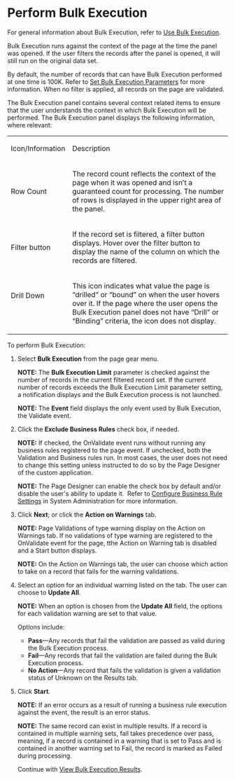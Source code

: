 # Perform Bulk Execution

For general information about Bulk Execution, refer to [Use Bulk
Execution](Use_Bulk_Execution).

Bulk Execution runs against the context of the page at the time the
panel was opened. If the user filters the records after the panel is
opened, it will still run on the original data set.

By default, the number of records that can have Bulk Execution performed
at one time is 100K. Refer to [Set Bulk Execution
Parameters](../Sys_Admin/Use_Cases/Set_Bulk_Execution_Parameters)
for more information. When no filter is applied, all records on the page
are validated.

The Bulk Execution panel contains several context related items to
ensure that the user understands the context in which Bulk Execution
will be performed. The Bulk Execution panel displays the following
information, where relevant:

<table>
<tbody>
<tr class="odd">
<td><p>Icon/Information</p></td>
<td><p>Description</p></td>
</tr>
<tr class="even">
<td><p>Row Count</p></td>
<td><p>The record count reflects the context of the page when it was opened and isn’t a guaranteed count for processing. The number of rows is displayed in the upper right area of the panel.</p></td>
</tr>
<tr class="odd">
<td><p>Filter button</p></td>
<td><p>If the record set is filtered, a filter button displays. Hover over the filter button to display the name of the column on which the records are filtered.</p></td>
</tr>
<tr class="even">
<td><p>Drill Down</p>
<p> </p></td>
<td><p>This icon indicates what value the page is “drilled” or “bound” on when the user hovers over it. If the page where the user opens the Bulk Execution panel does not have “Drill” or “Binding” criteria, the icon does not display.</p></td>
</tr>
</tbody>
</table>

To perform Bulk Execution:

1.  Select **Bulk Execution** from the page gear menu.
    
    **NOTE:** The **Bulk Execution Limit** parameter is checked against
    the number of records in the current filtered record set. If the
    current number of records exceeds the Bulk Execution Limit parameter
    setting, a notification displays and the Bulk Execution process is
    not launched.
    
    **NOTE:** The **Event** field displays the only event used by Bulk
    Execution, the Validate event.

2.  Click the **Exclude Business Rules** check box, if needed.
    
    **NOTE:** If checked, the OnValidate event runs without running any
    business rules registered to the page event. If unchecked, both the
    Validation and Business rules run. In most cases, the user does not
    need to change this setting unless instructed to do so by the Page
    Designer of the custom application.
    
    **NOTE:** The Page Designer can enable the check box by default
    and/or disable the user's ability to update it.  Refer to [Configure
    Business Rule
    Settings](../Sys_Admin/Use_Cases/Configure_Business_Rule_Settings)
    in System Administration for more information.

3.  Click **Next**; or click the **Action on Warnings** tab.
    
    **NOTE:** Page Validations of type warning display on the Action on
    Warnings tab. If no validations of type warning are registered to
    the OnValidate event for the page, tthe Action on Warning tab is
    disabled and a Start button displays.
    
    **NOTE:** On the Action on Warnings tab, the user can choose which
    action to take on a record that fails for the warning validations.

4.  Select an option for an individual warning listed on the tab. The
    user can choose to **Update All**.
    
    **NOTE:** When an option is chosen from the **Update All** field,
    the options for each validation warning are set to that value.
    
    Options include:
    
      - **Pass**—Any records that fail the validation are passed as
        valid during the Bulk Execution process.
      - **Fail**—Any records that fail the validation are failed during
        the Bulk Execution process.
      - **No Action**—Any record that fails the validation is given a
        validation status of Unknown on the Results tab.

5.  Click **Start**.
    
    **NOTE:** If an error occurs as a result of running a business rule
    execution against the event, the result is an error status.
    
    **NOTE:** The same record can exist in multiple results. If a record
    is contained in multiple warning sets, fail takes precedence over
    pass, meaning, if a record is contained in a warning that is set to
    Pass and is contained in another warning set to Fail, the record is
    marked as Failed during processing.
    
    Continue with [View Bulk Execution
    Results](View_Bulk_Execution_Results).
